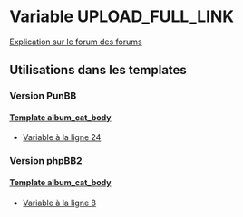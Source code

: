 # Variable UPLOAD_FULL_LINK
[Explication sur le forum des forums](http://forum.forumactif.com/t294113-listing-des-variables#UPLOAD_FULL_LINK)
## Utilisations dans les templates
### Version PunBB
#### [Template album_cat_body](punbb/album_cat_body.md)
* [Variable à la ligne 24](../punbb/album_cat_body.tpl#L24)
### Version phpBB2
#### [Template album_cat_body](subsilver/album_cat_body.md)
* [Variable à la ligne 8](../subsilver/album_cat_body.tpl#L8)